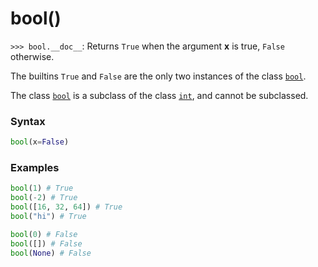 # bool()

`>>> bool.__doc__`: Returns `True` when the argument **x** is true, `False` otherwise.

The builtins `True` and `False` are the only two instances of the class [`bool`](/built-in-types/bool.md).

The class [`bool`](/built-in-types/bool.md) is a subclass of the class [`int`](/built-in-types/int/), and cannot be subclassed.

### Syntax

```python
bool(x=False)
```

### Examples

```python
bool(1) # True
bool(-2) # True
bool([16, 32, 64]) # True
bool("hi") # True

bool(0) # False
bool([]) # False
bool(None) # False
```

